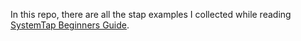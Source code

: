 In this repo, there are all the stap examples I collected while reading [SystemTap Beginners Guide](https://sourceware.org/systemtap/SystemTap_Beginners_Guide/index.html).
